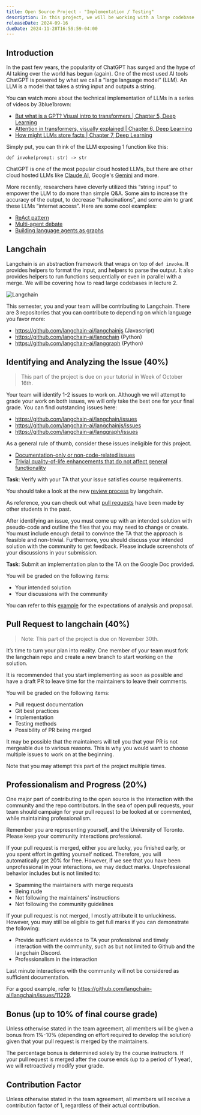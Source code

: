 ```yaml
---
title: Open Source Project - "Implementation / Testing"
description: In this project, we will be working with a large codebase to test your implementation and testing skills from the SDLC. You will be contributing to a chosen open source project, and your professionalism, progress, communication, and implementation will be graded.
releaseDate: 2024-09-16
dueDate: 2024-11-28T16:59:59-04:00
---
```


## Introduction

In the past few years, the popularity of ChatGPT has surged and the hype of AI taking over the world has begun (again). One of the most used AI tools ChatGPT is powered by what we call a “large language model” (LLM). An LLM is a model that takes a string input and outputs a string.

You can watch more about the technical implementation of LLMs in a series of videos by 3blue1brown:

- [But what is a GPT? Visual intro to transformers | Chapter 5, Deep Learning](https://www.youtube.com/watch?v=wjZofJX0v4M&t=1s)
- [Attention in transformers, visually explained | Chapter 6, Deep Learning](https://www.youtube.com/watch?v=eMlx5fFNoYc&t=3s)
- [How might LLMs store facts | Chapter 7, Deep Learning](https://www.youtube.com/watch?v=9-Jl0dxWQs8&t=710s)

Simply put, you can think of the LLM exposing 1 function like this:

```
def invoke(prompt: str) -> str
```

ChatGPT is one of the most popular cloud hosted LLMs, but there are other cloud hosted LLMs like [Claude AI](https://claude.ai/), Google's [Gemini](https://gemini.google.com/) and more.

More recently, researchers have cleverly utilized this “string input” to empower the LLM to do more than simple Q&A. Some aim to increase the accuracy of the output, to decrease “hallucinations”, and some aim to grant these LLMs “internet access”. Here are some cool examples:

- [ReAct pattern](https://til.simonwillison.net/llms/python-react-pattern)
- [Multi-agent debate](https://arxiv.org/abs/2305.19118)
- [Building language agents as graphs](https://langchain-ai.github.io/langgraph/)

## Langchain

Langchain is an abstraction framework that wraps on top of `def invoke`. It provides helpers to format the input, and helpers to parse the output. It also provides helpers to run functions sequentially or even in parallel with a merge. We will be covering how to read large codebases
in lecture 2.

![Langchain](langchain.png)

This semester, you and your team will be contributing to Langchain. There are 3 repositories that you can contribute to depending on which language you favor more:

- https://github.com/langchain-ai/langchainjs (Javascript)
- https://github.com/langchain-ai/langchain (Python)
- https://github.com/langchain-ai/langgraph (Python)

## Identifying and Analyzing the Issue (40%)

> This part of the project is due on your tutorial in Week of October 16th.

Your team will identify 1-2 issues to work on. Although we will attempt to grade your work on both issues, we will only take the best one for your final grade. You can find outstanding issues here:

- https://github.com/langchain-ai/langchain/issues
- https://github.com/langchain-ai/langchainjs/issues
- https://github.com/langchain-ai/langgraph/issues

As a general rule of thumb, consider these issues ineligible for this project.

- [Documentation-only or non-code-related issues](https://github.com/langchain-ai/langchain/pull/5563)
- [Trivial quality-of-life enhancements that do not affect general functionality](https://github.com/langchain-ai/langchain/pull/5573)

**Task**: Verify with your TA that your issue satisfies course requirements.

You should take a look at the new [review process](https://python.langchain.com/v0.2/docs/contributing/review_process/) by langchain.

As reference, you can check out what [pull requests](/showcase) have been made by other students in the past.

After identifying an issue, you must come up with an intended solution with pseudo-code and outline the files that you may need to change or create. You must include enough detail to convince the TA that the approach is feasible and non-trivial. Furthermore, you should discuss your intended solution with the community to get feedback. Please include screenshots of your discussions in your submission.

**Task**: Submit an implementation plan to the TA on the Google Doc provided.

You will be graded on the following items:

- Your intended solution
- Your discussions with the community

You can refer to this [example](https://drive.google.com/file/d/1uk4eD2Q8SlWDFDWgrx1scuKQ2Kg8FRf1/view) for the expectations of analysis and proposal.

## Pull Request to langchain (40%)

> Note: This part of the project is due on November 30th.

It’s time to turn your plan into reality. One member of your team must fork the langchain repo and create a new branch to start working on the solution.

It is recommended that you start implementing as soon as possible and have a draft PR to leave time for the maintainers to leave their comments.

You will be graded on the following items:

- Pull request documentation
- Git best practices
- Implementation
- Testing methods
- Possibility of PR being merged

It may be possible that the maintainers will tell you that your PR is not mergeable due to various reasons. This is why you would want to choose multiple issues to work on at the beginning.

Note that you may attempt this part of the project multiple times.

## Professionalism and Progress (20%)

One major part of contributing to the open source is the interaction with the community and the repo contributors. In the sea of open pull requests, your team should campaign for your pull request to be looked at or commented, while maintaining professionalism.

Remember you are representing yourself, and the University of Toronto. Please keep your community interactions professional.

If your pull request is merged, either you are lucky, you finished early, or you spent effort in getting yourself noticed. Therefore, you will automatically get 20% for free. However, if we see that you have been unprofessional in your interactions, we may deduct marks. Unprofessional behavior includes but is not limited to:

- Spamming the maintainers with merge requests
- Being rude
- Not following the maintainers' instructions
- Not following the community guidelines

If your pull request is not merged, I mostly attribute it to unluckiness. However, you may still
be eligible to get full marks if you can demonstrate the following:

- Provide sufficient evidence to TA your professional and timely interaction with the community, such as but not limited to Github and the langchain Discord.
- Professionalism in the interaction

Last minute interactions with the community will not be considered as sufficient documentation.

For a good example, refer to https://github.com/langchain-ai/langchain/issues/11229.

## Bonus (up to 10% of final course grade)

Unless otherwise stated in the team agreement, all members will be given a bonus from 1%-10% (depending on effort required to develop the solution) given that your pull request is merged by the maintainers.

The percentage bonus is determined solely by the course instructors. If your pull request is merged after the course ends (up to a period of 1 year), we will retroactively modify your grade.

## Contribution Factor

Unless otherwise stated in the team agreement, all members will receive a contribution factor of 1, regardless of their actual contribution.

